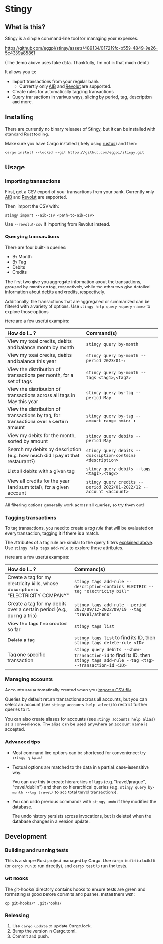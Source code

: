 # Stingy

## What is this?

Stingy is a simple command-line tool for managing your expenses.

https://github.com/eggpi/stingy/assets/489134/017219fc-b559-4849-9e26-5c4339a85861

(The demo above uses fake data. Thankfully, I'm not in that much debt.)

It allows you to:

* Import transactions from your regular bank.
  * Currently only [AIB](http://aib.ie) and [Revolut](http://revolut.com) are
    supported.
* Create rules for automatically tagging transactions.
* Query transactions in various ways, slicing by period, tag, description and more.

## Installing

There are currently no binary releases of Stingy, but it can be installed with
standard Rust tooling.

Make sure you have Cargo installed (likely using [rustup](https://rustup.rs/))
and then:

```
cargo install --locked --git https://github.com/eggpi/stingy.git
```

## Usage

### Importing transactions

First, get a CSV export of your transactions from your bank. Currently only
[AIB](http://aib.ie) and [Revolut](http://revolut.com) are supported.

Then, import the CSV with:

```
stingy import --aib-csv <path-to-aib-csv>
```

Use `--revolut-csv` if importing from Revolut instead.

### Querying transactions

There are four built-in queries:

* By Month
* By Tag
* Debits
* Credits

The first two give you aggregate information about the transactions, grouped by
month an tag, respectively, while the other two give detailed information
about debits and credits, respectively.

Additionally, the transactions that are aggregated or summarized can be filtered
with a variety of options. Use `stingy help query <query-name>` to explore those
options.

Here are a few useful examples:

 How do I... ? |  Command(s)
:--------------|:------------|
View my total credits, debits and balance month by month                              | `stingy query by-month`
View my total credits, debits and balance this year                                   | `stingy query by-month --period 2023/01-:`
View the distribution of transactions per month, for a set of tags                    | `stingy query by-month --tags <tag1>,<tag2>`
View the distribution of transactions across all tags in May this year                | `stingy query by-tag --period May`
View the distribution of transactions by tag, for transactions over a certain amount  | `stingy query by-tag --amount-range <min>-:`
View my debits for the month, sorted by amount                                        | `stingy query debits --period May`
Search my debits by description (e.g. how much did I pay at that restaurant?)         | `stingy query debits --description-contains <description>`
List all debits with a given tag                                                      | `stingy query debits --tags <tag1>,<tag2>`
View all credits for the year (and sum total), for a given account                    | `stingy query credits --period 2022/01-2022/12 --account <account>`

All filtering options generally work across all queries, so try them out!

### Tagging transactions

To tag transactions, you need to create a _tag rule_ that will be evaluated on every
transaction, tagging it if there is a match.

The attributes of a tag rule are similar to the query filters
[explained above](#querying-transactions). Use `stingy help tags add-rule` to
explore those attributes.

Here are a few useful examples:

 How do I... ? |  Command(s)
:--------------|:------------|
Create a tag for my electricity bills, whose description is "ELECTRICITY COMPANY"  | `stingy tags add-rule --description-contains ELECTRIC --tag "electricity bill"`
Create a tag for my debits over a certain period (e.g., during a trip)             | `stingy tags add-rule --period 2022/09/12-2022/09/19 --tag "travel/athens"`
View the tags I've created so far                                                  | `stingy tags list`
Delete a tag                                                                       | `stingy tags list` to find its ID, then `stingy tags delete-rule <ID>`
Tag one specific transaction                                                       | `stingy query debits --show-transaction-id` to find its ID, then `stingy tags add-rule --tag <tag> --transaction-id <ID>`

### Managing accounts

Accounts are automatically created when you [import a CSV file](#importing-transactions).

Queries by default return transactions across all accounts, but you can select
an account (see `stingy accounts help select`) to restrict further queries to it.

You can also create aliases for accounts (see `stingy accounts help alias`) as a
convenience. The alias can be used anywhere an account name is accepted.

### Advanced tips

* Most command line options can be shortened for convenience: try `stingy q by-m`!

* Textual options are matched to the data in a partial, case-insensitive way.

  You can use this to create hierarchies of tags (e.g. "travel/prague",
  "travel/dublin") and then do hierarchical queries (e.g.
  `stingy query by-month --tag travel/` to see total travel transactions).

* You can undo previous commands with `stingy undo` if they modified the
  database.

  The undo history persists across invocations, but is deleted when the database
  changes in a version update.

## Development

### Building and running tests

This is a simple Rust project managed by Cargo. Use `cargo build` to build it
(or `cargo run` to run directly), and `cargo test` to run the tests.

### Git hooks

The git-hooks/ directory contains hooks to ensure tests are green and formatting
is good before commits and pushes. Install them with:

```
cp git-hooks/* .git/hooks/
```

### Releasing

1. Use `cargo update` to update Cargo.lock.
1. Bump the version in Cargo.toml.
1. Commit and push.
